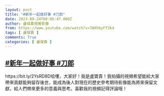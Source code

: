 ```yaml
---
layout: post
title: "#新年一起做好事 #刀郎"
date: 2023-09-24T00:06:47.000Z
author: 盧保貴視覺影像
from: https://www.youtube.com/watch?v=7WXhbyFf3k4
tags: [ 盧保貴 ]
comments: True
categories: [ 盧保貴 ]
---
```

<!--1695514007000-->
[#新年一起做好事 #刀郎](https://www.youtube.com/watch?v=7WXhbyFf3k4)
------

<div>
https://bit.ly/2YsRD8D哈嘍，大家好！我是盧寶貴！我拍攝的視頻希望能給大家帶來貢獻能夠留存後世，能成為後人對現在的歷史參考期待影像能為將來保留文獻，給人們帶來更多的意義與思考。喜歡我的視頻記得評論哦！
</div>
